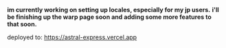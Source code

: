 **im currently working on setting up locales, especially for my jp users.**
**i'll be finishing up the warp page soon and adding some more features to that soon.**

deployed to: https://astral-express.vercel.app
